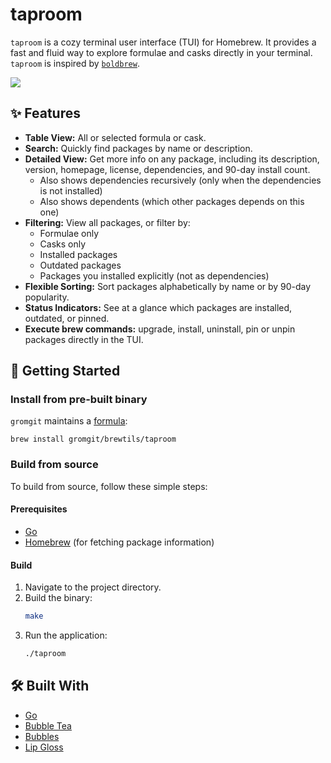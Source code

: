 # taproom

`taproom` is a cozy terminal user interface (TUI) for Homebrew. It provides a fast and fluid way to explore formulae and casks directly in your
terminal. `taproom` is inspired by [`boldbrew`](https://github.com/Valkyrie00/bold-brew).

![](https://raw.github.com/hzqtc/taproom/master/screenshot.png)

## ✨ Features

*   **Table View:** All or selected formula or cask.
*   **Search:** Quickly find packages by name or description.
*   **Detailed View:** Get more info on any package, including its description, version, homepage, license, dependencies, and 90-day install count.
    * Also shows dependencies recursively (only when the dependencies is not installed)
    * Also shows dependents (which other packages depends on this one)
*   **Filtering:** View all packages, or filter by:
    *   Formulae only
    *   Casks only
    *   Installed packages
    *   Outdated packages
    *   Packages you installed explicitly (not as dependencies)
*   **Flexible Sorting:** Sort packages alphabetically by name or by 90-day popularity.
*   **Status Indicators:** See at a glance which packages are installed, outdated, or pinned.
*   **Execute brew commands:** upgrade, install, uninstall, pin or unpin packages directly in the TUI.

## 🚀 Getting Started

### Install from pre-built binary

`gromgit` maintains a [formula](https://github.com/gromgit/homebrew-brewtils/blob/main/Formula/taproom.rb):

```
brew install gromgit/brewtils/taproom
```

### Build from source

To build from source, follow these simple steps:

#### Prerequisites

*   [Go](https://go.dev/doc/install)
*   [Homebrew](https://brew.sh/) (for fetching package information)

#### Build

1.  Navigate to the project directory.
2.  Build the binary:
    ```sh
    make
    ```
3.  Run the application:
    ```sh
    ./taproom
    ```

## 🛠️ Built With

*   [Go](https://go.dev/)
*   [Bubble Tea](https://github.com/charmbracelet/bubbletea)
*   [Bubbles](https://github.com/charmbracelet/bubbles)
*   [Lip Gloss](https://github.com/charmbracelet/lipgloss)
